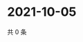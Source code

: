 # 2021-10-05

共 0 条

<!-- BEGIN -->
<!-- 最后更新时间 Tue Oct 05 2021 14:21:51 GMT+0800 (China Standard Time) -->

<!-- END -->

